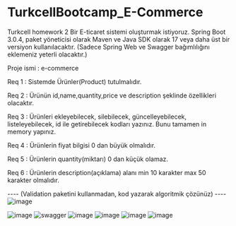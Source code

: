 # TurkcellBootcamp_E-Commerce
Turkcell homework 2 Bir E-ticaret sistemi oluşturmak istiyoruz. Spring Boot 3.0.4, paket yöneticisi olarak Maven ve Java SDK olarak 17 veya daha üst bir versiyon kullanılacaktır. (Sadece Spring Web ve Swagger bağımlılığını eklemeniz yeterli olacaktır.)

Proje ismi : e-commerce

Req 1 : Sistemde Ürünler(Product) tutulmalıdır.

Req 2 : Ürünün id,name,quantity,price ve description şeklinde özellikleri olacaktır.

Req 3 : Ürünleri ekleyebilecek, silebilecek, güncelleyebilecek, listeleyebilecek, id ile getirebilecek kodları yazınız. Bunu tamamen in memory yapınız.

Req 4 : Ürünlerin fiyat bilgisi 0 dan büyük olmalıdır.

Req 5 : Ürünlerin quantity(miktarı) 0 dan küçük olamaz.

Req 6 : Ürünlerin description(açıklama) alanı min 10 karakter max 50 karakter olmalıdır.

---- (Validation paketini kullanmadan, kod yazarak algoritmik çözünüz) ----
![image](https://user-images.githubusercontent.com/56636066/227772775-ea42e164-ac1d-4e26-a7b5-1809d5efc7b3.png)

![image](https://user-images.githubusercontent.com/56636066/227772908-2d119155-225f-4924-baee-01fa915daef2.png)
![swagger](https://user-images.githubusercontent.com/56636066/227768141-a9ff273a-ba98-4fd9-b37c-d62852cb02c2.png)
![image](https://user-images.githubusercontent.com/56636066/227772992-b65a7700-a555-48a1-8357-32822e46882e.png)
![image](https://user-images.githubusercontent.com/56636066/227773015-4ae5720b-e8fe-445a-bc28-ac5cc29b1f6a.png)
![image](https://user-images.githubusercontent.com/56636066/227773088-192f6e95-e937-43af-b85d-f42418bf126c.png)
![image](https://user-images.githubusercontent.com/56636066/227773094-08611bed-127d-454a-af00-8d612bd0206d.png)




